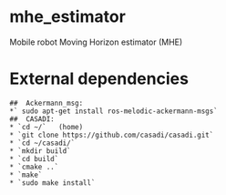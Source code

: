 # mhe_estimator
Mobile robot Moving Horizon estimator (MHE)

# External dependencies
    ##  Ackermann_msg:
    *` sudo apt-get install ros-melodic-ackermann-msgs`
    ##  CASADI:
	* `cd ~/` 	(home)
	* `git clone https://github.com/casadi/casadi.git`
	* `cd ~/casadi/`
	* `mkdir build`
	* `cd build`
	* `cmake ..`
	* `make`
	* `sudo make install`